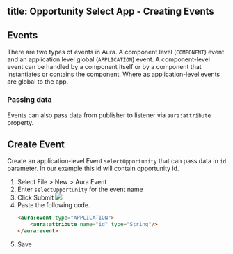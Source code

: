 title: Opportunity Select App - Creating Events
---
## Events

There are two types of events in Aura. A component level (`COMPONENT`) event and an application level global (`APPLICATION`) event. A component-level event can be handled by a component itself or by a component that instantiates or contains the component. Where as application-level events are global to the app.

### Passing data

Events can also pass data from publisher to listener via `aura:attribute` property.

## Create Event

Create an application-level Event `selectOpportunity` that can pass data in `id` parameter. In our example this id will contain opportunity id.

1. Select File > New > Aura Event
2. Enter `selectOpportunity` for the event name
3. Click Submit
	<img src="/images/aura-opp-create-event.png"/>
4. Paste the following code.
	``` html
	<aura:event type="APPLICATION">
		<aura:attribute name="id" type="String"/>
	</aura:event>
	``` 
5. Save